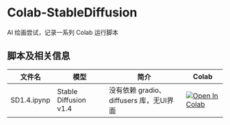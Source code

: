 # Colab-StableDiffusion
AI 绘画尝试，记录一系列 Colab 运行脚本

## 脚本及相关信息
| 文件名 | 模型 | 简介 | Colab |
| -----| ----- | ---- | ----- |
| SD1.4.ipynp | Stable Diffusion v1.4 | 没有依赖 gradio、diffusers 库，无UI界面 | [![Open In Colab](https://colab.research.google.com/assets/colab-badge.svg)](https://colab.research.google.com/github/Umbrella-J/Colab-StableDiffusion/blob/main/SD1.4.ipynb)
